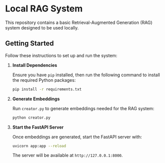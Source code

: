 
# Local RAG System

This repository contains a basic Retrieval-Augmented Generation (RAG) system designed to be used locally. 

## Getting Started

Follow these instructions to set up and run the system:

1. **Install Dependencies**

   Ensure you have `pip` installed, then run the following command to install the required Python packages:

   ```bash
   pip install -r requirements.txt
   ```

2. **Generate Embeddings**

   Run `creator.py` to generate embeddings needed for the RAG system:

   ```bash
   python creator.py
   ```

3. **Start the FastAPI Server**

   Once embeddings are generated, start the FastAPI server with:

   ```bash
   uvicorn app:app --reload
   ```

   The server will be available at `http://127.0.0.1:8000`.

